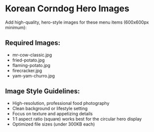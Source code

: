 # Korean Corndog Hero Images

Add high-quality, hero-style images for these menu items (600x600px minimum):

## Required Images:
- mr-cow-classic.jpg
- fried-potato.jpg  
- flaming-potato.jpg
- firecracker.jpg
- yam-yam-churro.jpg

## Image Style Guidelines:
- High-resolution, professional food photography
- Clean background or lifestyle setting
- Focus on texture and appetizing details
- 1:1 aspect ratio (square) works best for the circular hero display
- Optimized file sizes (under 300KB each)
